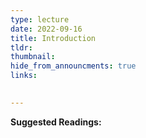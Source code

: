 ```yaml
---
type: lecture
date: 2022-09-16
title: Introduction
tldr: 
thumbnail: 
hide_from_announcments: true
links: 

      
---
```

**Suggested Readings:**

